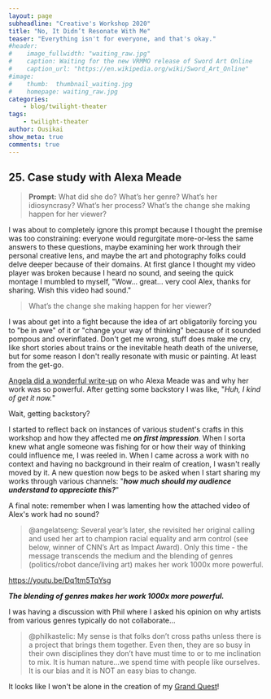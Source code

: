 ```yaml
---
layout: page
subheadline: "Creative's Workshop 2020"
title: "No, It Didn’t Resonate With Me"
teaser: "Everything isn't for everyone, and that's okay."
#header:
#    image_fullwidth: "waiting_raw.jpg"
#    caption: Waiting for the new VRMMO release of Sword Art Online
#    caption_url: "https://en.wikipedia.org/wiki/Sword_Art_Online"
#image:
#    thumb:  thumbnail_waiting.jpg
#    homepage: waiting_raw.jpg
categories:
    - blog/twilight-theater
tags:
    - twilight-theater
author: Ousikai
show_meta: true
comments: true
---
```

## 25. Case study with Alexa Meade
> **Prompt:** What did she do? What’s her genre? What’s her idiosyncrasy?
> What’s her process?
> What’s the change she making happen for her viewer?

I was about to completely ignore this prompt because I thought the premise was too constraining: everyone would regurgitate more-or-less the same answers to these questions, maybe examining her work through their personal creative lens, and maybe the art and photography folks could delve deeper because of their domains. At first glance I thought my video player was broken because I heard no sound, and seeing the quick montage I mumbled to myself, "Wow... great... very cool Alex, thanks for sharing. Wish this video had sound." 

> What’s the change she making happen for her viewer?

I was about get into a fight because the idea of art obligatorily forcing you to "be in awe" of it or "change your way of thinking" because of it sounded pompous and overinflated. Don't get me wrong, stuff does make me cry, like short stories about trains or the inevitable heath death of the universe, but for some reason I don't really resonate with music or painting. At least from the get-go.

[Angela did a wonderful write-up](https://pro2.akimbo.com/t/obscure-is-universal/37276/10) on who Alexa Meade was and why her work was so powerful. After getting some backstory I was like, "*Huh, I kind of get it now.*" 

Wait, getting backstory?

I started to reflect back on instances of various student's crafts in this workshop and how they affected  me ***on first impression***. When I sorta knew what angle someone was fishing for or how their way of thinking could influence me, I was reeled in. When I came across a work with no context and having no background in their realm of creation, I wasn't really moved by it. A new question now begs to be asked when I start sharing my works through various channels: "***how much should my audience understand to appreciate this?***"

A final note: remember when I was lamenting how the attached video of Alex's work had no sound? 

> @angelatseng: Several year’s later, she revisited her original calling and used her art to champion racial equality and arm control (see below, winner of CNN’s Art as Impact Award). Only this time - the message transcends the medium and the blending of genres (politics/robot dance/living art) makes her work 1000x more powerful.

https://youtu.be/Dq1tm5TqYsg


 ***The blending of genres makes her work 1000x more powerful.***

I was having a discussion with Phil where I asked his opinion on why artists from various genres typically do not collaborate...

> @philkastelic: My sense is that folks don’t cross paths unless there is a project that brings them together. Even then, they are so busy in their own disciplines they don’t have must time to or to me inclination to mix. It is human nature…we spend time with people like ourselves. It is our bias and it is NOT an easy bias to change.

It looks like I won't be alone in the creation of my [Grand Quest](https://pro2.akimbo.com/t/oscar-k-sandoval-rivera-dailies-tempest-crossing-begins/27179/224?u=mtfallsvr)!